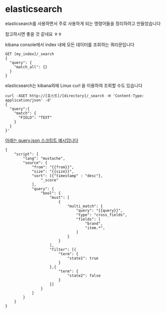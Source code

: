 # elasticsearch

elasticsearch를 사용하면서 주로 사용하게 되는 명령어들을 정리하려고 만들었습니다

참고하시면 좋을 것 같네요 ㅎㅎ


kibana console에서 index 내에 모든 데이터를 조회하는 쿼리문입니다

    GET [my_index]/_search
    {
      "query": {
        "match_all": {}
      }
    }

elasticsearch는 kibana외에 Linux curl 을 이용하여 조회할 수도 있습니다

    curl -XGET http://[호스트]/[directory]/_search -H 'Content-Type: application/json' -d'
    {
      "query":{
        "match": {
          "FIELD": "TEXT"
        }
      }
    }'


[아래는 query.json 스크립트 예시입니다](https://github.com/bigstones/elasticsearch/tree/main/code)

    {
        "script": {
            "lang": "mustache",
            "source": {
                "from": "{{from}}",
                "size": "{{size}}",
                "sort": [{"timestamp" : "desc"},
                    "_score"
                ],
                "query": {
                    "bool": {
                        "must": [
                            {
                                "multi_match": {
                                    "query": "{{query}}",
                                    "type": "cross_fields",
                                    "fields": [
                                        "brand",
                                        "item.*",
                                    ]
                                }
                            }
                        ],
                        "filter": [{
                            "term": {
                                "state1": true
                            }
                        },{
                            "term": {
                                "state2": false
                            }
                        }]
                    }
                }
            }
        }
    }
